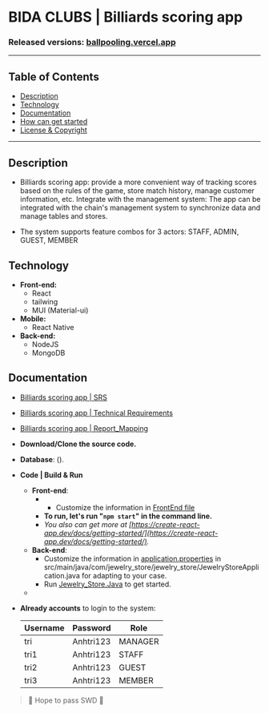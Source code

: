 

#  BIDA CLUBS | Billiards scoring app
### Released versions: [ballpooling.vercel.app](https://ballpooling.vercel.app/)

--------------------------------------------------
## Table of Contents
- [Description](#description)
- [Technology](#technology)
- [Documentation](#documentation)
- [How can get started](#how-can-get-started)
- [License & Copyright](#license--copyright)
--------------------------------------------------
## Description

 - Billiards scoring app: provide a more convenient way of tracking scores based on the rules of the game, store match history, manage customer information, etc.
Integrate with the management system: The app can be integrated with the chain's management system to synchronize data and manage tables and stores.

 - The system supports feature combos for 3 actors: STAFF, ADMIN, GUEST, MEMBER

## Technology

- **Front-end:** 
	- React
	- tailwing
	- MUI (Material-ui)
- **Mobile:** 
	- React Native
- **Back-end:** 
	- NodeJS
	- MongoDB

## Documentation
- [Billiards scoring app | SRS](link)
- [Billiards scoring app | Technical Requirements](link)
- [Billiards scoring app | Report_Mapping](link)


-   **Download/Clone the source code.**
- **Database**: ().
- **Code | Build & Run**
	- **Front-end**:
 		-   - Customize the information in  [FrontEnd file](https://github.com/quocthink19/JEWELRY_STORE/tree/Payment)
		-   **To run, let's run "`npm start`" in the command line.**
		-   *You also can get more at [https://create-react-app.dev/docs/getting-started/](https://create-react-app.dev/docs/getting-started/).*
	- **Back-end**:
		- Customize the information in  [application.properties](https://github.com/quocthink19/JEWELRY_STORE/blob/BACKEND/src/main/java/com/jewelry_store/jewelry_store/JewelryStoreApplication.java)  in src/main/java/com/jewelry_store/jewelry_store/JewelryStoreApplication.java for adapting to your case.
		- Run [Jewelry_Store.Java]() to get started.
  - 
- **Already accounts** to login to the system:

	| Username | Password  | Role     |
	|----------|---------- |----------|
	| tri      | Anhtri123 | MANAGER  |
	| tri1     | Anhtri123 | STAFF    |
	| tri2     | Anhtri123 | GUEST    |
    | tri3     | Anhtri123 | MEMBER   |
	

> 🤟 Hope to pass SWD 🤟
